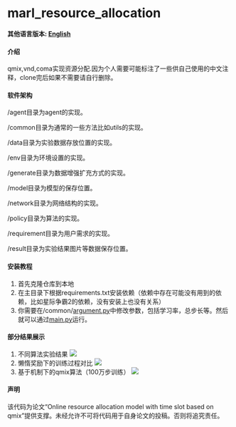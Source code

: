 # marl_resource_allocation
**其他语言版本: [English](README.md)**
#### 介绍
qmix,vnd,coma实现资源分配.因为个人需要可能标注了一些供自己使用的中文注释，clone完后如果不需要请自行删除。

#### 软件架构

/agent目录为agent的实现。

/common目录为通常的一些方法比如utils的实现。

/data目录为实验数据存放位置的实现。

/env目录为环境设置的实现。

/generate目录为数据增强扩充方式的实现。

/model目录为模型的保存位置。

/network目录为网络结构的实现。

/policy目录为算法的实现。

/requirement目录为用户需求的实现。

/result目录为实验结果图片等数据保存位置。


#### 安装教程

1.  首先克隆仓库到本地
2.  在主目录下根据requirements.txt安装依赖（依赖中存在可能没有用到的依赖，比如星际争霸2的依赖，没有安装上也没有关系）
3.  你需要在/common/[argument.py](common%2Fargument.py)中修改参数，包括学习率，总步长等。然后就可以通过[main.py](main.py)运行。 


#### 部分结果展示

1.  不同算法实验结果
![](D:\pycharm\pythonProject\marl_resource_allocation\result1.png)
2.  懒惰奖励下的训练过程对比
![](D:\pycharm\pythonProject\marl_resource_allocation\result2.png)
3.  基于机制下的qmix算法（100万步训练）
![](D:\pycharm\pythonProject\marl_resource_allocation\result3.png)

#### 声明

该代码为论文“Online resource allocation model with time slot based on qmix”提供支撑。未经允许不可将代码用于自身论文的投稿。否则将追究责任。



